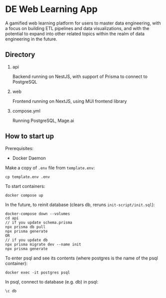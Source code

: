 # DE Web Learning App
A gamified web learning platform for users to master data engineering, with a focus on building ETL pipelines and data visualizations, and with the potential to expand into other related topics within the realm of data engineering in the future.

## Directory
1. api
    
    Backend running on NestJS, with support of Prisma to connect to PostgreSQL

2. web

    Frontend running on NextJS, using MUI frontend library

3. compose.yml
  
    Running PostgreSQL, Mage.ai

## How to start up
Prerequisites:
- Docker Daemon

Make a copy of `.env` file from `template.env`:
```
cp template.env .env
```

To start containers:
```
docker compose up
```

In the future, to reinit database (clears db, reruns `init-script/init.sql`):
```
docker-compose down --volumes
cd api
// if you update schema.prisma
npx prisma db pull
npx prisma generate
OR
// if you update db
npx prisma migrate dev --name init
npx prisma generate
```

To enter psql and see its contents (where postgres is the name of the psql container):
```
docker exec -it postgres psql
```

In psql, connect to database (e.g. db) in psql:
```
\c db
```
